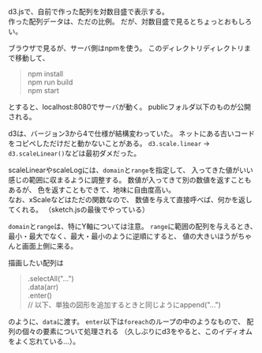 d3.jsで、自前で作った配列を対数目盛で表示する。  
作った配列データは、ただの比例。
だが、対数目盛で見るとちょっとおもしろい。

ブラウザで見るが、サーバ側はnpmを使う。
このディレクトリディレクトリまで移動して、
> npm install  
> npm run build  
> npm start  

とすると、localhost:8080でサーバが動く。
publicフォルダ以下のものが公開される。


d3は、バージョン3から4で仕様が結構変わっていた。
ネットにある古いコードをコピペしただけだと動かないことがある。
 `d3.scale.linear` -> `d3.scaleLinear()`などは最初ダメだった。

scaleLinearやscaleLogには、`domain`と`range`を指定して、
入ってきた値がいい感じの範囲に収まるように調整する。
数値が入ってきて別の数値を返すこともあるが、
色を返すこともできて、地味に自由度高い。  
なお、xScaleなどはただの関数なので、
数値を与えて直接呼べば、何かを返してくれる。
（sketch.jsの最後でやっている）


`domain`と`range`は、特にY軸については注意。
`range`に範囲の配列を与えるとき、
最小・最大でなく、最大・最小のように逆順にすると、
値の大きいほうがちゃんと画面上側に来る。

描画したい配列は
> .selectAll("...")  
> .data(arr)  
> .enter()  
>   // 以下、単独の図形を追加するときと同じようにappend("...")

のように、`data`に渡す。
`enter`以下は`foreach`のループの中のようなもので、
配列の個々の要素について処理される
（久しぶりにd3をやると、このイディオムをよく忘れている…）。
